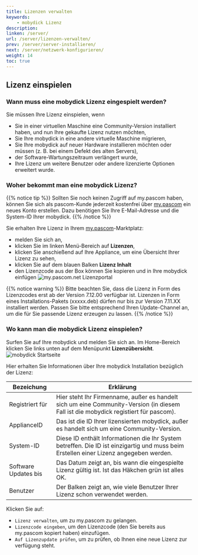 ```yaml
---
title: Lizenzen verwalten
keywords:
    - mobydick Lizenz
description:
linken: /server/
url: /server/lizenzen-verwalten/
prev: /server/server-installieren/
next: /server/netzwerk-konfigurieren/
weight: 14
toc: true
---
```



## Lizenz einspielen ##

### Wann muss eine mobydick Lizenz eingespielt werden?
Sie müssen Ihre Lizenz einspielen, wenn

* Sie in einer virtuellen Maschine eine Community-Version installiert haben, und nun Ihre gekaufte Lizenz nutzen möchten,
* Sie Ihre mobydick in eine andere virtuelle Maschine migrieren,
* Sie Ihre mobydick auf neuer Hardware installieren möchten oder müssen (z. B. bei einem Defekt des alten Servers),
* der Software-Wartungszeitraum verlängert wurde,
* Ihre Lizenz um weitere Benutzer oder andere lizenzierte Optionen erweitert wurde.


### Woher bekommt man eine mobydick Lizenz?

{{% notice tip %}}
Sollten Sie noch keinen Zugriff auf my.pascom haben, können Sie sich als pascom-Kunde jederzeit kostenfrei über [my.pascom](https://my.pascom.net/#/buy/product) ein neues Konto erstellen. Dazu benötigen Sie Ihre E-Mail-Adresse und die System-ID Ihrer mobydick.
{{% /notice %}}

Sie erhalten Ihre Lizenz in Ihrem [my.pascom](https://my.pascom.net/ "my.pascom.net Lizenzportal")-Marktplatz:

* melden Sie sich an,
* klicken Sie im linken Menü-Bereich auf **Lizenzen**,
* klicken Sie anschießend auf Ihre Appliance, um eine Übersicht Ihrer Lizenz zu sehen,
* klicken Sie auf dem blauen Balken **Lizenz Inhalt**
* den Lizenzcode aus der Box können Sie kopieren und in Ihre mobydick einfügen
![my.pascom.net Lizenzportal](../../images/lizenz_uebersicht.png?width=80% "mobydick Lizenz in my.pascom.net")

{{% notice warning %}}
Bitte beachten Sie, dass die Lizenz in Form des Lizenzcodes erst ab der Version 7.12.00 verfügbar ist. Lizenzen in Form eines Installations-Pakets (xxxxx.deb) dürfen nur bis zur Version 7.11.XX installiert werden.
Passen Sie bitte entsprechend Ihren Update-Channel an, um die für Sie passende Lizenz erzeugen zu lassen.
{{% /notice %}}

### Wo kann man die mobydick Lizenz einspielen?
Surfen Sie auf Ihre mobydick und melden Sie sich an. Im Home-Bereich klicken Sie links unten auf dem Menüpunkt **Lizenzübersicht**.
![mobydick Startseite](../../images/lizenz_mobydick.png?width=80% "mobydick Lizenzübersicht")

Hier erhalten Sie Informationen über Ihre mobydick Installation bezüglich der Lizenz:

|Bezeichung|Erklärung|
|---|---|
|Registriert für|Hier steht Ihr Firmenname, außer es handelt sich um eine Community-Version (in diesem Fall ist die mobydick registiert für pascom).|
|ApplianceID|Das ist die ID Ihrer lizensierten mobydick, außer es handelt sich um eine Community-Version.|
|System-ID|Diese ID enthält Informationen die Ihr System betreffen. Die ID ist einzigartig und muss beim Erstellen einer Lizenz angegeben werden.|
|Software Updates bis|Das Datum zeigt an, bis wann die eingespielte Lizenz gültig ist. Ist das Häkchen grün ist alles OK.|
|Benutzer|Der Balken zeigt an, wie viele Benutzer Ihrer Lizenz schon verwendet werden.|

Klicken Sie auf:

* `Lizenz verwalten`, um zu my.pascom zu gelangen.
* `Lizenzcode eingeben`, um den Lizenzcode (den Sie bereits aus my.pascom kopiert haben) einzufügen.
* `Auf Lizenzupdate prüfen`, um zu prüfen, ob Ihnen eine neue Lizenz zur verfügung steht.
